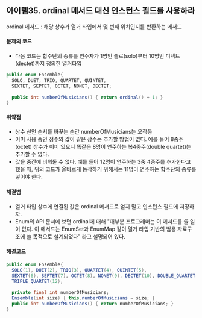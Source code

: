 ## 아이템35. ordinal 메서드 대신 인스턴스 필드를 사용하라

ordinal 메서드 : 해당 상수가 열거 타입에서 몇 번째 위치인지를 반환하는 메서드

#### 문제의 코드
- 다음 코드는 합주단의 종류를 연주자가 1명인 솔로(solo)부터 10명인 디텍트(dectet)까지 정의한 열거타입
```java
public enum Ensemble{
  SOLO, DUET, TRIO, QUARTET, QUINTET,
  SEXTET, SEPTET, OCTET, NONET, DECTET;
    
  public int numberOfMusicians() { return ordinal() + 1; }
}
```
#### 취약점
- 상수 선언 순서를 바꾸는 순간 numberOfMusicians는 오작동
- 이미 사용 중인 정수와 값이 같은 상수는 추가할 방법이 없다. 예를 들어 8중주(octet) 상수가 이미 있으니 똑같은 8명이 연주하는 복4중주(double quartet)는 추가할 수 없다.
- 값을 중간에 비워둘 수 없다. 예를 들어 12명이 연주하는 3중 4중주를 추가한다고 했을 때, 위의 코드가 올바르게 동작하기 위해서는 11명이 연주하는 합주단의 종류를 넣어야 한다.

#### 해결법
- 열거 타입 상수에 연결된 값은 ordinal 메서드로 얻지 말고 인스턴스 필드에 저장하자.
- Enum의 API 문서에 보면 ordinal에 대해 "대부분 프로그래머는 이 메서드를 쓸 일이 없다. 이 메서드는 EnumSet과 EnumMap 같이 열거 타입 기반의 범용 자료구조에 쓸 목적으로 설계되었다" 라고 설명되어 있다.

#### 해결코드
```java
public enum Ensemble{
  SOLO(1), DUET(2), TRIO(3), QUARTET(4), QUINTET(5),
  SEXTET(6), SEPTET(7), OCTET(8), NONET(9), DECTET(10), DOUBLE_QUARTET(8),
  TRIPLE_QUARTET(12);
    
  private final int numberOfMusicians;
  Ensemble(int size) { this.numberOfMusicians = size; }
  public int numberOfMusicians() { return numberOfMusicians; }
}
```
